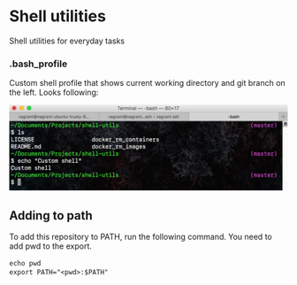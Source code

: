 # Shell utilities

Shell utilities for everyday tasks


### .bash_profile

Custom shell profile that shows current working directory and git branch on the left. Looks following:

![Custom shell](images/shell_custom.png)


## Adding to path

To add this repository to PATH, run the following command. You need to add pwd to the export.

```
echo pwd
export PATH="<pwd>:$PATH"
```
